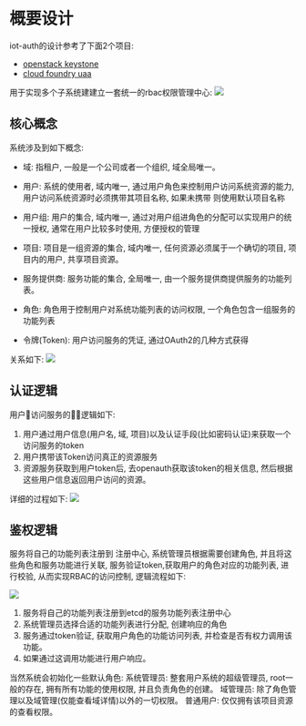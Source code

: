 # 概要设计

iot-auth的设计参考了下面2个项目:
+ [openstack keystone](https://developer.openstack.org/api-ref/identity/v3/?expanded=password-authentication-with-unscoped-authorization-detail,password-authentication-with-scoped-authorization-detail)
+ [cloud foundry uaa](http://docs.cloudfoundry.org/api/uaa/#user-token-grant-21336)

用于实现多个子系统建建立一套统一的rbac权限管理中心:
![](./images/distributed_rbac.png)

## 核心概念

系统涉及到如下概念:
+ 域: 指租户, 一般是一个公司或者一个组织, 域全局唯一。
+ 用户: 系统的使用者, 域内唯一, 通过用户角色来控制用户访问系统资源的能力,  用户访问系统资源时必须携带其项目名称, 如果未携带 则使用默认项目名称
+ 用户组: 用户的集合, 域内唯一, 通过对用户组进角色的分配可以实现用户的统一授权, 通常在用户比较多时使用, 方便授权的管理
+ 项目: 项目是一组资源的集合, 域内唯一, 任何资源必须属于一个确切的项目, 项目内的用户, 共享项目资源。

+ 服务提供商: 服务功能的集合, 全局唯一, 由一个服务提供商提供服务的功能列表。
+ 角色: 角色用于控制用户对系统功能列表的访问权限, 一个角色包含一组服务的功能列表
+ 令牌(Token): 用户访问服务的凭证, 通过OAuth2的几种方式获得

关系如下:
![](./images/multi_tenent.png)


## 认证逻辑

用户访问服务的逻辑如下:
1. 用户通过用户信息(用户名, 域, 项目)以及认证手段(比如密码认证)来获取一个访问服务的token
2. 用户携带该Token访问真正的资源服务
3. 资源服务获取到用户token后, 去openauth获取该token的相关信息, 然后根据这些用户信息返回用户访问的资源。

详细的过程如下:
![](./images/auth_logic.png)


## 鉴权逻辑

服务将自己的功能列表注册到 注册中心, 系统管理员根据需要创建角色, 并且将这些角色和服务功能进行关联, 服务验证token,获取用户的角色对应的功能列表, 进行校验, 从而实现RBAC的访问控制, 逻辑流程如下:

![](./images/rbac_logic.jpg)

1. 服务将自己的功能列表注册到etcd的服务功能列表注册中心
2. 系统管理员选择合适的功能列表进行分配, 创建响应的角色
3. 服务通过token验证, 获取用户角色的功能访问列表, 并检查是否有权力调用该功能。
4. 如果通过这调用功能进行用户响应。

当然系统会初始化一些默认角色: 系统管理员: 整套用户系统的超级管理员, root一般的存在, 拥有所有功能的使用权限, 并且负责角色的创建。 域管理员: 除了角色管理以及域管理(仅能查看域详情)以外的一切权限。 普通用户: 仅仅拥有该项目资源的查看权限。